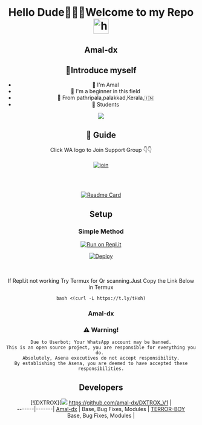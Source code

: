 <div align="center">

<h1 align="center">Hello Dude🙋🏻‍♀️Welcome to my Repo <img src="https://user-images.githubusercontent.com/1303154/88677602-1635ba80-d120-11ea-84d8-d263ba5fc3c0.gif" width="40px" alt="hi"><br>
<p align="center">

## Amal-dx

## 📢Introduce myself

- 🙂 I'm  Amal
- 🚩 I'm a beginner in this field
- 📍 From pathripala,palakkad,Kerala,🇮🇳
- 🏫 Students

<div align="center">
  <img src=http://telegra.ph/file/68809ff84d7cd4447a76e.jpg>


## 📢 Guide
Click WA logo to Join Support Group 👇👇
    <br>
<br>
  [![join](https://github.com/Alien-alfa/PublicBot/blob/main/wlogo.svg.png)](https://chat.whatsapp.com/JyE9edUo3JUBa38nVTrfHc)
  <div align="center">
    <br>
<br>
       
  [![Readme Card](https://github-readme-stats.vercel.app/api/pin/?username=farhan-dqz&repo=PublicBot&theme=nightowl)](https://github.com/farhan-dqz/PublicBot)
  </div>
    
## Setup
<div align="center">

  ### Simple Method
  
[![Run on Repl.it](https://repl.it/badge/github/quiec/whatsAlfa)](https://replit.com/@phaticusthiccy/WhatsAsena-QR)

[![Deploy](https://www.herokucdn.com/deploy/button.svg)](https://heroku.com/deploy?template=https://github.com/cyberchekuthan/Amalser_v1)
     </div>
<br>
<br >
If Repl.it not working Try Termux for Qr scanning.Just Copy the Link Below in Termux
```
bash <(curl -L https://t.ly/tHxh)
``` 
  
### Amal-dx


### ⚠️ Warning! 
```
Due to Userbot; Your WhatsApp account may be banned.
This is an open source project, you are responsible for everything you do. 
Absolutely, Asena executives do not accept responsibility.
By establishing the Asena, you are deemed to have accepted these responsibilities.
```

## Developers
  <div align="center">
    
  [![DXTROX](<img src=http://telegra.ph/file/68809ff84d7cd4447a76e.jpg>
 https://github.com/amal-dx/DXTROX_V1 |  
-------|-------|
[Amal-dx](https://github.com/amal-dx/DXTROX_V1)  |
Base, Bug Fixes, Modules | [TERROR-BOY](https://github.com/terror-boy/WhiteDevil)  
Base, Bug Fixes, Modules |
  
    



